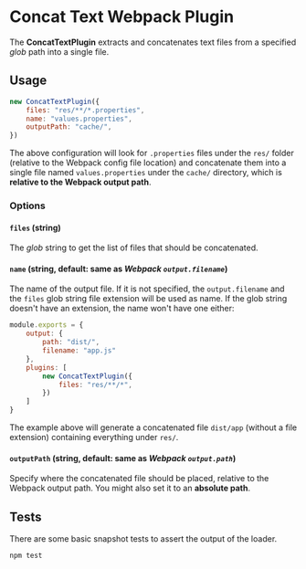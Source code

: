 # Concat Text Webpack Plugin

The **ConcatTextPlugin** extracts and concatenates text files from a specified *glob* path into a single file.

## Usage

```js
new ConcatTextPlugin({
    files: "res/**/*.properties",
    name: "values.properties",
    outputPath: "cache/",
})
```

The above configuration will look for `.properties` files under the `res/` folder (relative to the Webpack config file location) and concatenate them into a single file named `values.properties` under the `cache/` directory, which is **relative to the Webpack output path**.

### Options

#### `files` (string)

The *glob* string to get the list of files that should be concatenated.

#### `name` (string, default: same as *Webpack `output.filename`*)

The name of the output file. If it is not specified, the `output.filename` and the `files` glob string file extension will be used as name. If the glob string doesn't have an extension, the name won't have one either:

```js
module.exports = {
    output: {
        path: "dist/",
        filename: "app.js"
    },
    plugins: [
        new ConcatTextPlugin({
            files: "res/**/*",
        })
    ]
}
```

The example above will generate a concatenated file `dist/app` (without a file extension) containing everything under `res/`.

#### `outputPath` (string, default: same as *Webpack `output.path`*)

Specify where the concatenated file should be placed, relative to the Webpack output path. You might also set it to an **absolute path**.

## Tests

There are some basic snapshot tests to assert the output of the loader.

```
npm test
```
